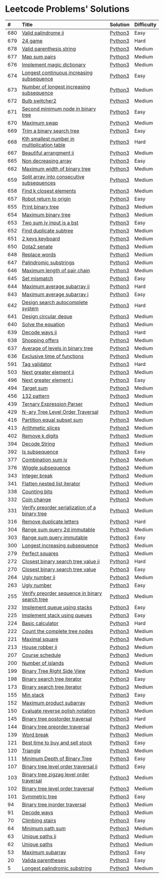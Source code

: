 # Leetcode Problems' Solutions

| #    | Title                                                                                                                                 | Solution                                                           | Difficulty |
| :--- | :------------------------------------------------------------------------------------------------------------------------------------ | :----------------------------------------------------------        | :--------- |
| 680  | [Valid palindrome ii](https://leetcode.com/problems/valid-palindrome-ii/)                                                             | [Python3](./600/valid_palindrome_ii.py)                            | Easy       |
| 679  | [24 game](https://leetcode.com/problems/24-game/)                                                                                     | [Python3](./600/24_game.py)                                        | Hard       |
| 678  | [Valid parenthesis string](https://leetcode.com/problems/valid-parenthesis-string/)                                                   | [Python3](./600/valid_parenthesis_string.py)                       | Medium     |
| 677  | [Map sum pairs](https://leetcode.com/problems/map-sum-pairs/)                                                                         | [Python3](./600/map_sun_pairs.py)                                  | Medium     |
| 676  | [Implement magic dictionary](https://leetcode.com/problems/implement-magic-dictionary/)                                               | [Python3](./600/implement_magic_dictionary.py)                     | Medium     |
| 674  | [Longest continuous increasing subsequence](https://leetcode.com/problems/longest-continuous-increasing-subsequence/)                 | [Python3](./600/longest_continuous_increasing_subsequence.py)      | Easy       |
| 673  | [Number of longest increasing subsequence](https://leetcode.com/problems/number-of-longest-increasing-subsequence/)                   | [Python3](./600/number_of_longest_increasing_subsequence.py)       | Medium     |
| 672  | [Bulb switcher2](https://leetcode.com/problems/bulb-switcher-ii/)                                                                     | [Python3](./600/bulb_switcher2.py)                                 | Medium     |
| 671  | [Second minimum node in binary tree](https://leetcode.com/problems/second-minimum-node-in-a-binary-tree/)                             | [Python3](./600/second_minimum_node_in_binary_tree.py)             | Easy       |
| 670  | [Maximum swap](https://leetcode.com/problems/maximum-swap/)                                                                           | [Python3](./600/maximum_swap.py)                                   | Medium     |
| 669  | [Trim a binary search tree](https://leetcode.com/problems/trim-a-binary-search-tree/)                                                 | [Python3](./600/trim_a_binary_search_tree.py)                      | Easy       |
| 668  | [Kth smallest number in multiplication table](https://leetcode.com/problems/kth-smallest-number-in-multiplication-table/submissions/) | [Python3](./600/kth_smallest_number_in_multiplication_table.py)    | Hard       |
| 667  | [Beautiful arrangment ii](https://leetcode.com/problems/beautiful-arrangement-ii/)                                                    | [Python3](./600/beautiful_arragement_2.py)                         | Medium     |
| 665  | [Non decreasing array](https://leetcode.com/problems/non-decreasing-array/)                                                           | [Python3](./600/non_decreasing_array.py)                           | Easy       |
| 662  | [Maximum width of binary tree](https://leetcode.com/problems/maximum-width-of-binary-tree/)                                           | [Python3](./600/maximum_width_of_binary_tree.py)                   | Medium     |
| 659  | [Split array into consecutive subsequences](https://leetcode.com/problems/split-array-into-consecutive-subsequences/)                 | [Python3](./600/split_array_into_consecutive_subsequences.py)      | Medium     |
| 658  | [Find k closest elements](https://leetcode.com/problems/find-k-closest-elements/submissions/)                                         | [Python3](./600/find_k_closest_elements.py)                        | Medium     |
| 657  | [Robot return to origin](https://leetcode.com/problems/robot-return-to-origin/)                                                       | [Python3](./600/robot_return_to_origin.py)                         | Easy       |
| 655  | [Print binary tree](https://leetcode.com/problems/print-binary-tree/)                                                                 | [Python3](./600/print_binary_tree.py)                              | Medium     |
| 654  | [Maximum binary tree](https://leetcode.com/problems/maximum-binary-tree/)                                                             | [Python3](./600/maximum_binary_tree.py)                            | Medium     |
| 653  | [Two sum iv input is a bst](https://leetcode.com/problems/two-sum-iv-input-is-a-bst/)                                                 | [Python3](./600/two_sum_4_input_a_bst.py)                          | Easy       |
| 652  | [Find duplicate subtree](https://leetcode.com/problems/find-duplicate-subtrees/)                                                      | [Python3](./600/find_duplicate_subtrees.py)                        | Medium     |
| 651  | [2 keys keyboard](https://leetcode.com/problems/2-keys-keyboard/)                                                                     | [Python3](./600/_2_keys_keyboard.py)                               | Medium     |
| 650  | [Dota2 senate](https://leetcode.com/problems/dota2-senate/)                                                                           | [Python3](./600/dota2_senate.py)                                   | Medium     |
| 648  | [Replace words](https://leetcode.com/problems/replace-words/)                                                                         | [Python3](./600/replace_words.py)                                  | Medium     |
| 647  | [Palindromic substrings](https://leetcode.com/problems/palindromic-substrings/)                                                       | [Python3](./600/palindromic_substring.py)                          | Medium     |
| 646  | [Maximum length of pair chain](https://leetcode.com/problems/maximum-length-of-pair-chain/)                                           | [Python3](./600/maximum_length_of_pair_chain.py)                   | Medium     |
| 645  | [Set mismatch](https://leetcode.com/problems/set-mismatch/)                                                                           | [Python3](./600/set_mismatch.py)                                   | Easy       |
| 644  | [Maximum average subarray ii](https://leetcode.com/problems/maximum-average-subarray-ii/)                                             | [Python3](./600/maximum_average_subarray_2.py)                     | Hard       |
| 643  | [Maximum average subarray i](https://leetcode.com/problems/maximum-average-subarray-i/)                                               | [Python3](./600/maximum_average_subarray_1.py)                     | Easy       |
| 642  | [Design search autocomplete system](https://leetcode.com/problems/design-search-autocomplete-system/)                                 | [Python3](./600/design_search_autocomplete_system.py)              | Hard       |
| 641  | [Design circular deque](https://leetcode.com/problems/design-circular-deque/)                                                         | [Python3](./600/design_circular_deque.py)                          | Medium     |
| 640  | [Solve the equation](https://leetcode.com/problems/solve-the-equation/)                                                               | [Python3](./600/solve_equation_problem.py)                         | Medium     |
| 639  | [Decode ways ii](https://leetcode.com/problems/decode-ways-ii/)                                                                       | [Python3](./600/decode_ways_2.py)                                  | Hard       |
| 638  | [Shopping offers](https://leetcode.com/problems/shopping-offers/)                                                                     | [Python3](./600/shopping_offers.py)                                | Medium     |
| 637  | [Average of levels in binary tree](https://leetcode.com/problems/average-of-levels-in-binary-tree/)                                   | [Python3](./600/average_levels_of_binary_tree.py)                  | Medium     |
| 636  | [Exclusive time of functions](https://leetcode.com/problems/exclusive-time-of-functions/)                                             | [Python3](./600/exclusive_times_of_functions.py)                   | Medium     |
| 591  | [Tag validator](https://leetcode.com/problems/tag-validator/)                                                                         | [Python3](./500/tag_validator.py)                                  | Hard       |
| 503  | [Next greater element ii](https://leetcode.com/problems/next-greater-element-ii/)                                                     | [Python3](./500/next_greater_element_2.py)                         | Medium     |
| 496  | [Next greater element i](https://leetcode.com/problems/next-greater-element-i/)                                                       | [Python3](./400/next_greater_element_1.py)                         | Easy       |
| 494  | [Target sum](https://leetcode.com/problems/target-sum/)                                                                               | [Python3](./400/target_sum.py)                                     | Medium     |
| 456  | [132 pattern](https://leetcode.com/problems/132-pattern/)                                                                             | [Python3](./400/132_pattern.py)                                    | Medium     |
| 439  | [Ternary Expression Parser](https://leetcode.com/problems/ternary-expression-parser/)                                                 | [Python3](./400/ternary_expression_parser.py)                      | Medium     |
| 429  | [N-ary Tree Level Order Traversal](https://leetcode.com/problems/n-ary-tree-level-order-traversal/)                                   | [Python3](./400/n_ary_tree_level_order_traversal.py)               | Medium     |
| 416  | [Partition equal subset sum](https://leetcode.com/problems/partition-equal-subset-sum/)                                               | [Python3](./400/partition_equal_subset_sum.py)                     | Medium     |
| 413  | [Arithmetic slices](https://leetcode.com/problems/arithmetic-slices/)                                                                 | [Python3](./400/arithmetic_slices.py)                              | Medium     |
| 402  | [Remove k digits](https://leetcode.com/problems/remove-k-digits/)                                                                     | [Python3](./400/remove_k_digits.py)                                | Medium     |
| 394  | [Decode String](https://leetcode.com/problems/decode-string/)                                                                         | [Python3](./300/decode_string.py)                                  | Medium     |
| 392  | [Is subsequence](https://leetcode.com/problems/is-subsequence/)                                                                       | [Python3](./300/is_subsequence.py)                                 | Easy       |
| 377  | [Combination sum iv](https://leetcode.com/problems/combination-sum-iv/)                                                               | [Python3](./300/combination_sum_iv.py)                             | Medium     |
| 376  | [Wiggle subsequence](https://leetcode.com/problems/wiggle-subsequence/)                                                               | [Python3](./300/wiggle_subsequence.py)                             | Medium     |
| 343  | [Integer break](https://leetcode.com/problems/integer-break/)                                                                         | [Python3](./300/integer_break.py)                                  | Medium     |
| 341  | [Flatten nested list iterator](https://leetcode.com/problems/flatten-nested-list-iterator/)                                           | [Python3](./300/flatten_nested_list_iterator.py)                   | Medium     |
| 338  | [Counting bits](https://leetcode.com/problems/counting-bits/)                                                                         | [Python3](./300/counting_bits.py)                                  | Medium     |
| 332  | [Coin change](https://leetcode.com/problems/coin-change/)                                                                             | [Python3](./300/coin_change.py)                                    | Medium     |
| 331  | [Verify preorder serialization of a binary tree](https://leetcode.com/problems/verify-preorder-serialization-of-a-binary-tree/)       | [Python3](./300/verify_preorder_serialization_of_a_binary_tree.py) | Medium     |
| 316  | [Remove duplicate letters](https://leetcode.com/problems/remove-duplicate-letters/)                                                   | [Python3](./300/remove_duplicate_letters.py)                       | Hard       |
| 304  | [Range sum query 2d immutable](https://leetcode.com/problems/range-sum-query-2d-immutable/)                                           | [Python3](./300/range_sum_query_2d_immutable.py)                   | Medium     |
| 303  | [Range sum query immutable](https://leetcode.com/problems/range-sum-query-immutable/)                                                 | [Python3](./300/range_sum_query_immutable.py)                      | Easy       |
| 300  | [Longest increasing subsequence](https://leetcode.com/problems/longest-increasing-subsequence/)                                       | [Python3](./300/longest_increasing_subsequence.py)                 | Medium     |
| 279  | [Perfect squares](https://leetcode.com/problems/perfect-squares/)                                                                     | [Python3](./200/perfect_squares.py)                                | Medium     |
| 272  | [Closest binary search tree value ii](https://leetcode.com/problems/closest-binary-search-tree-value-ii/)                             | [Python3](./200/closest_binary_search_tree_value_ii.py)            | Hard       |
| 270  | [Closest binary search tree value](https://leetcode.com/problems/closest-binary-search-tree-value/)                                   | [Python3](./200/closest_binary_search_tree_value.py)               | Easy       |
| 264  | [Ugly number ii](https://leetcode.com/problems/ugly-number-ii/)                                                                       | [Python3](./200/ugly_number_ii.py)                                 | Medium     |
| 263  | [Ugly number](https://leetcode.com/problems/ugly-number/)                                                                             | [Python3](./200/ugly_number.py)                                    | Easy       |
| 255  | [Verify preorder sequence in binary search tree](https://leetcode.com/problems/verify-preorder-sequence-in-binary-search-tree/)       | [Python3](./200/verify_preorder_sequence_in_binary_search_tree.py) | Medium     |
| 232  | [Implement queue using stacks](https://leetcode.com/problems/implement-queue-using-stacks/)                                           | [Python3](./200/implement_queue_using_stacks.py)                   | Easy       |
| 225  | [Implement stack using queues](https://leetcode.com/problems/implement-stack-using-queues/)                                           | [Python3](./200/implement_stack_using_queues.py)                   | Easy       |
| 224  | [Basic calculator](https://leetcode.com/problems/basic-calculator/)                                                                   | [Python3](./200/basic_calculator.py)                               | Hard       |
| 222  | [Count the complete tree nodes](https://leetcode.com/problems/count-complete-tree-nodes/)                                             | [Python3](./200/count_complete_tree_nodes.py)                      | Medium     |
| 221  | [Maximal square](https://leetcode.com/problems/maximal-square/)                                                                       | [Python3](./200/maximal_square.py)                                 | Medium     |
| 213  | [House robber ii](https://leetcode.com/problems/house-robber-ii/)                                                                     | [Python3](./200/house_robber_ii.py)                                | Medium     |
| 207  | [Course schedule](https://leetcode.com/problems/course-schedule/)                                                                     | [Python3](./200/course_schedule.py)                                | Medium     |
| 200  | [Number of islands](https://leetcode.com/problems/number-of-islands/)                                                                 | [Python3](./200/number_of_islands.py)                              | Medium     |
| 199  | [Binary Tree Right Side View](https://leetcode.com/problems/binary-tree-right-side-view/)                                             | [Python3](./100/binary_tree_right_side_view.py)                    | Medium     |
| 198  | [Binary search tree iterator](https://leetcode.com/problems/house-robber/)                                                            | [Python3](./100/house_robber.py)                                   | Easy       |
| 173  | [Binary search tree iterator](https://leetcode.com/problems/binary-search-tree-iterator/)                                             | [Python3](./100/binary_search_tree_iterator.py)                    | Medium     |
| 155  | [Min stack](https://leetcode.com/problems/min-stack/)                                                                                 | [Python3](./100/min_stack.py)                                      | Easy       |
| 152  | [Maximum product subarray](https://leetcode.com/problems/maximum-product-subarray/)                                                   | [Python3](./100/maximum_product_subarray.py)                       | Medium     |
| 150  | [Evaluate reverse polish notation](https://leetcode.com/problems/evaluate-reverse-polish-notation/)                                   | [Python3](./100/evaluate_reverse_polish_notation.py)               | Medium     |
| 145  | [Binary tree postorder traversal](https://leetcode.com/problems/binary-tree-postorder-traversal/)                                     | [Python3](./100/binary_tree_postorder_traversql.py)                | Hard       |
| 144  | [Binary tree preorder traversal](https://leetcode.com/problems/binary-tree-preorder-traversal/)                                       | [Python3](./100/binary_tree_preorder_traversal.py)                 | Medium     |
| 139  | [Word break](https://leetcode.com/problems/word-break/)                                                                               | [Python3](./100/word_break.py)                                     | Medium     |
| 121  | [Best time to buy and sell stock](https://leetcode.com/problems/best-time-to-buy-and-sell-stock/)                                     | [Python3](./100/best_time_to_buy_and_sell_stock.py)                | Easy       |
| 120  | [Triangle](https://leetcode.com/problems/triangle/)                                                                                   | [Python3](./100/triangle.py)                                       | Medium     |
| 111  | [Minimum Depth of Binary Tree](https://leetcode.com/problems/minimum-depth-of-binary-tree/)                                           | [Python3](./100/minimum_depth_of_binary_tree.py)                   | Easy       |
| 107  | [Binary tree level order traversal ii](https://leetcode.com/problems/binary-tree-level-order-traversal-ii/)                           | [Python3](./100/binary_tree_level_order_traversal_ii.py)           | Easy       |
| 103  | [Binary tree zigzag level order traversal](https://leetcode.com/problems/binary-tree-zigzag-level-order-traversal/)                   | [Python3](./100/binary_tree_zigzag_level_order_traversal.py)       | Medium     |
| 102  | [Binary tree level order traversal](https://leetcode.com/problems/binary-tree-level-order-traversal/)                                 | [Python3](./100/binary_tree_level_order_traversal.py)              | Medium     |
| 101  | [Symmetric tree](https://leetcode.com/problems/symmetric-tree/)                                                                       | [Python3](./100/symmetric_tree.py)                                 | Easy       |
| 94   | [Binary tree inorder traversal](https://leetcode.com/problems/binary-tree-inorder-traversal/)                                         | [Python3](./000/binary_tree_inorder_traversal.py)                  | Medium     |
| 91   | [Decode ways](https://leetcode.com/problems/decode-ways/)                                                                             | [Python3](./000/decode_ways_1.py)                                  | Medium     |
| 70   | [Climbing stairs](https://leetcode.com/problems/climbing-stairs/)                                                                     | [Python3](./000/climbing_stairs.py)                                | Easy       |
| 64   | [Minimum path sum](https://leetcode.com/problems/minimum-path-sum/)                                                                   | [Python3](./000/minimum_path_sum.py)                               | Medium     |
| 63   | [Unique paths ii](https://leetcode.com/problems/unique-paths-ii/)                                                                     | [Python3](./000/unique_paths_ii.py)                                | Medium     |
| 62   | [Unique paths](https://leetcode.com/problems/unique-paths/)                                                                           | [Python3](./000/unique_paths.py)                                   | Medium     |
| 53   | [Maximum subarray](https://leetcode.com/problems/maximum-subarray/)                                                                   | [Python3](./000/maximum_subarray.py)                               | Easy       |
| 20   | [Valida parentheses](https://leetcode.com/problems/valid-parentheses/)                                                                | [Python3](./000/valid_parentheses.py)                              | Easy       |
| 5    | [Longest palindromic substring](https://leetcode.com/problems/longest-palindromic-substring/)                                         | [Python3](./000/longest_palindromic_substring.py)                  | Medium     |
